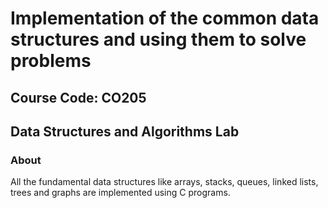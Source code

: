 # Implementation of the common data structures and using them to solve problems
## Course Code: CO205
## Data Structures and Algorithms Lab

### About

All the fundamental data structures like arrays, stacks, queues, linked lists, trees and graphs are implemented using C programs.
